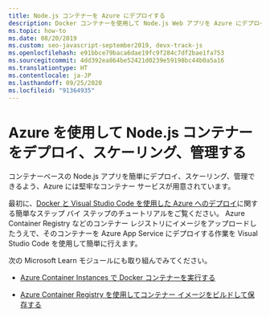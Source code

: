 ```yaml
---
title: Node.js コンテナーを Azure にデプロイする
description: Docker コンテナーを使用して Node.js Web アプリを Azure にデプロイする
ms.topic: how-to
ms.date: 08/20/2019
ms.custom: seo-javascript-september2019, devx-track-js
ms.openlocfilehash: e91bbce79baca6dae19fc9f284c7df2bae1fa753
ms.sourcegitcommit: 4dd392ea864be52421d0239e59198bc44b0a5a16
ms.translationtype: HT
ms.contentlocale: ja-JP
ms.lasthandoff: 09/25/2020
ms.locfileid: "91364935"
---
```

# <a name="use-azure-to-deploy-scale-and-manage-nodejs-containers"></a>Azure を使用して Node.js コンテナーをデプロイ、スケーリング、管理する

コンテナーベースの Node.js アプリを簡単にデプロイ、スケーリング、管理できるよう、Azure には堅牢なコンテナー サービスが用意されています。

最初に、[Docker と Visual Studio Code を使用した Azure へのデプロイ](tutorial-vscode-docker-node-01.md)に関する簡単なステップ バイ ステップのチュートリアルをご覧ください。 Azure Container Registry などのコンテナー レジストリにイメージをアップロードしたうえで、そのコンテナーを Azure App Service にデプロイする作業を Visual Studio Code を使用して簡単に行えます。

次の Microsoft Learn モジュールにも取り組んでみてください。

- [Azure Container Instances で Docker コンテナーを実行する](/learn/modules/run-docker-with-azure-container-instances/)

- [Azure Container Registry を使用してコンテナー イメージをビルドして保存する](/learn/modules/build-and-store-container-images/)

